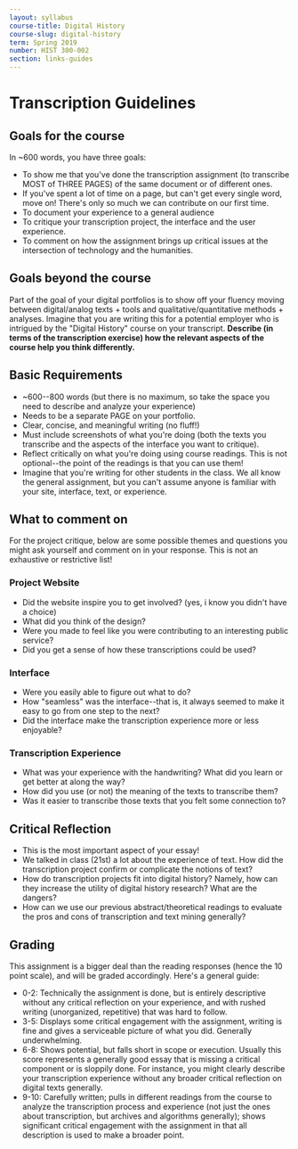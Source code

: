 ```yaml
---
layout: syllabus
course-title: Digital History
course-slug: digital-history
term: Spring 2019
number: HIST 300-002
section: links-guides
---
```



# Transcription Guidelines

## Goals for the course
In ~600 words, you have three goals:
- To show me that you've done the transcription assignment (to transcribe MOST of THREE PAGES) of the same document or of different ones.
- If you've spent a lot of time on a page, but can't get every single word, move on! There's only so much we can contribute on our first time.
- To document your experience to a general audience
- To critique your transcription project, the interface and the user experience.
- To comment on how the assignment brings up critical issues at the intersection of technology and the humanities.


## Goals beyond the course
Part of the goal of your digital portfolios is to show off your fluency moving between digital/analog texts + tools and qualitative/quantitative methods + analyses. Imagine that you are writing this for a potential employer who is intrigued by the "Digital History" course on your transcript. **Describe (in terms of the transcription exercise) how the relevant aspects of the course help you think differently.**

## Basic Requirements
- ~600--800 words (but there is no maximum, so take the space you need to describe and analyze your experience)
- Needs to be a separate PAGE on your portfolio.
- Clear, concise, and meaningful writing (no fluff!)
- Must include screenshots of what you're doing (both the texts you transcribe and the aspects of the interface you want to critique).
- Reflect critically on what you're doing using course readings. This is not optional--the point of the readings is that you can use them!
- Imagine that you're writing for other students in the class. We all know the general assignment, but you can't assume anyone is familiar with your site, interface, text, or experience.


## What to comment on
For the project critique, below are some possible themes and questions you might ask yourself and comment on in your response. This is not an exhaustive or restrictive list!

### Project Website
- Did the website inspire you to get involved? (yes, i know you didn't have a choice)
- What did you think of the design?
- Were you made to feel like you were contributing to an interesting public service?
- Did you get a sense of how these transcriptions could be used?

### Interface
- Were you easily able to figure out what to do?
- How "seamless" was the interface--that is, it always seemed to make it easy to go from one step to the next?
- Did the interface make the transcription experience more or less enjoyable?

### Transcription Experience
- What was your experience with the handwriting? What did you learn or get better at along the way?
- How did you use (or not) the meaning of the texts to transcribe them?
- Was it easier to transcribe those texts that you felt some connection to?

## Critical Reflection
- This is the most important aspect of your essay!
- We talked in class (21st) a lot about the experience of text. How did the transcription project confirm or complicate the notions of text?
- How do transcription projects fit into digital history? Namely, how can they increase the utility of digital history research? What are the dangers?
- How can we use our previous abstract/theoretical readings to evaluate the pros and cons of transcription and text mining generally?


## Grading
This assignment is a bigger deal than the reading responses (hence the 10 point scale), and will be graded accordingly. Here's a general guide:

- 0-2: Technically the assignment is done, but is entirely descriptive without any critical reflection on your experience, and with rushed writing (unorganized, repetitive) that was hard to follow.
- 3-5: Displays some critical engagement with the assignment, writing is fine and gives a serviceable picture of what you did. Generally underwhelming.
- 6-8: Shows potential, but falls short in scope or execution. Usually this score represents a generally good essay that is missing a critical component or is sloppily done. For instance, you might clearly describe your transcription experience without any broader critical reflection on digital texts generally.
- 9-10: Carefully written; pulls in different readings from the course to analyze the transcription process and experience (not just the ones about transcription, but archives and algorithms generally); shows significant critical engagement with the assignment in that all description is used to make a broader point.
